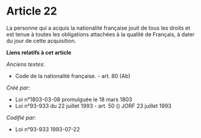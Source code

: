 # Article 22

La personne qui a acquis la nationalité française jouit de tous les droits et est tenue à toutes les obligations attachées à
la qualité de Français, à dater du jour de cette acquisition.

**Liens relatifs à cet article**

_Anciens textes_:

  - Code de la nationalité française. - art. 80 (Ab)

_Créé par_:

  - Loi n°1803-03-08 promulguée le 18 mars 1803
  - Loi n°93-933 du 22 juillet 1993 - art. 50 () JORF 23 juillet 1993

_Codifié par_:

  - Loi n°93-933 1993-07-22
